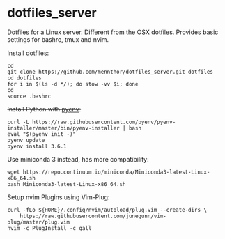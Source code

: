 # dotfiles_server

Dotfiles for a Linux server.
Different from the OSX dotfiles.
Provides basic settings for bashrc, tmux and nvim.

Install dotfiles:

```
cd
git clone https://github.com/mennthor/dotfiles_server.git dotfiles
cd dotfiles
for i in $(ls -d */); do stow -vv $i; done
cd
source .bashrc
```

~~Install Python with [pyenv](https://github.com/pyenv/pyenv-installer):~~

```
curl -L https://raw.githubusercontent.com/pyenv/pyenv-installer/master/bin/pyenv-installer | bash
eval "$(pyenv init -)"
pyenv update
pyenv install 3.6.1
```

Use miniconda 3 instead, has more compatibility:

```
wget https://repo.continuum.io/miniconda/Miniconda3-latest-Linux-x86_64.sh
bash Miniconda3-latest-Linux-x86_64.sh
```

Setup nvim Plugins using Vim-Plug:

```
curl -fLo ${HOME}/.config/nvim/autoload/plug.vim --create-dirs \
    https://raw.githubusercontent.com/junegunn/vim-plug/master/plug.vim
nvim -c PlugInstall -c qall
```

